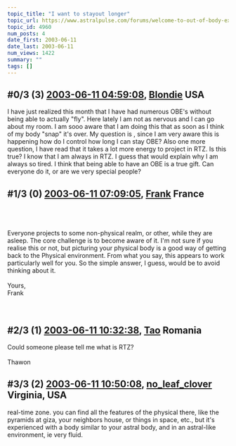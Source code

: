 ```yaml
---
topic_title: "I want to stayout longer"
topic_url: https://www.astralpulse.com/forums/welcome-to-out-of-body-experiences!/i-want-to-stayout-longer
topic_id: 4960
num_posts: 4
date_first: 2003-06-11
date_last: 2003-06-11
num_views: 1422
summary: ""
tags: []
---
```


## \#0/3 (3) [2003-06-11 04:59:08](https://www.astralpulse.com/forums/index.php?msg=120651), [Blondie](https://www.astralpulse.com/forums/profile/?u=2395) USA ##
<section>
I have just realized this month that I have had numerous OBE's without being able to actually "fly". Here lately I am not as nervous and I can go about my room. I am sooo aware that I am doing this that as soon as I think of my body "snap" it's over. My question is , since I am very aware this is happening how do I control how long I can stay OBE? Also one more question, I have read that it takes a lot more energy to project in RTZ. Is this true? I know that I am always in RTZ. I guess that would explain why I am always so tired. I think that being able to have an OBE is a true gift. Can everyone do it, or are we very special people?
</section>

## \#1/3 (0) [2003-06-11 07:09:05](https://www.astralpulse.com/forums/index.php?msg=34353), [Frank](https://www.astralpulse.com/forums/profile/?u=359) France ##
<section>
<br>
<br>
<br>
Everyone projects to some non-physical realm, or other, while they are asleep. The core challenge is to become aware of it. I'm not sure if you realise this or not, but picturing your physical body is a good way of getting back to the Physical environment. From what you say, this appears to work particularly well for you. So the simple answer, I guess, would be to avoid thinking about it.
<br>
<br>
Yours,
<br>
Frank
<br>
<br>
<br>
</section>

## \#2/3 (1) [2003-06-11 10:32:38](https://www.astralpulse.com/forums/index.php?msg=34369), [Tao](https://www.astralpulse.com/forums/profile/?u=2470) Romania ##
<section>
Could someone please tell me what is RTZ?
<br>
<br>
Thawon
</section>

## \#3/3 (2) [2003-06-11 10:50:08](https://www.astralpulse.com/forums/index.php?msg=34372), [no_leaf_clover](https://www.astralpulse.com/forums/profile/?u=1764) Virginia, USA ##
<section>
real-time zone. you can find all the features of the physical there, like the pyramids at giza, your neighbors house, or things in space, etc., but it's experienced with a body similar to your astral body, and in an astral-like environment, ie very fluid.
</section>